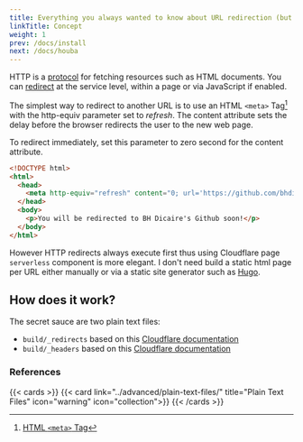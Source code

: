```yaml
---
title: Everything you always wanted to know about URL redirection (but were afraid to ask)
linkTitle: Concept
weight: 1
prev: /docs/install
next: /docs/houba
---
```

HTTP is a [protocol](https://developer.mozilla.org/en-US/docs/Web/HTTP/Resources_and_specifications) for fetching resources such as HTML documents. You can [redirect](https://developer.mozilla.org/en-US/docs/Web/HTTP/Redirections#Overview) at the service level, within a page or via JavaScript if enabled.

The simplest way to redirect to another URL is to use an HTML `<meta>` Tag[^1] with the http-equiv parameter set to _refresh_. The content attribute sets the delay before the browser redirects the user to the new web page.

To redirect immediately, set this parameter to zero second for the content attribute.

```html
<!DOCTYPE html>
<html>
  <head>
    <meta http-equiv="refresh" content="0; url='https://github.com/bhdicaire'" />
  </head>
  <body>
    <p>You will be redirected to BH Dicaire's Github soon!</p>
  </body>
</html>
```

However HTTP redirects always execute first thus using Cloudflare page `serverless` component is more elegant. I don't need build a static html page per URL either manually or via a static site generator such as [Hugo](https://gohugo.io/).

## How does it work?
The secret sauce are two plain text files:
  * `build/_redirects` based on this [Cloudflare documentation](https://developers.Cloudflare.com/pages/platform/redirects)
  * `build/_headers` based on this [Cloudflare documentation](https://developers.Cloudflare.com/pages/platform/headers/)

### References
{{< cards >}}
  {{< card link="../advanced/plain-text-files/" title="Plain Text Files" icon="warning" icon="collection">}}
{{< /cards >}}


[^1]: [HTML `<meta>` Tag](https://www.w3docs.com/learn-html/html-meta-tag.html) 